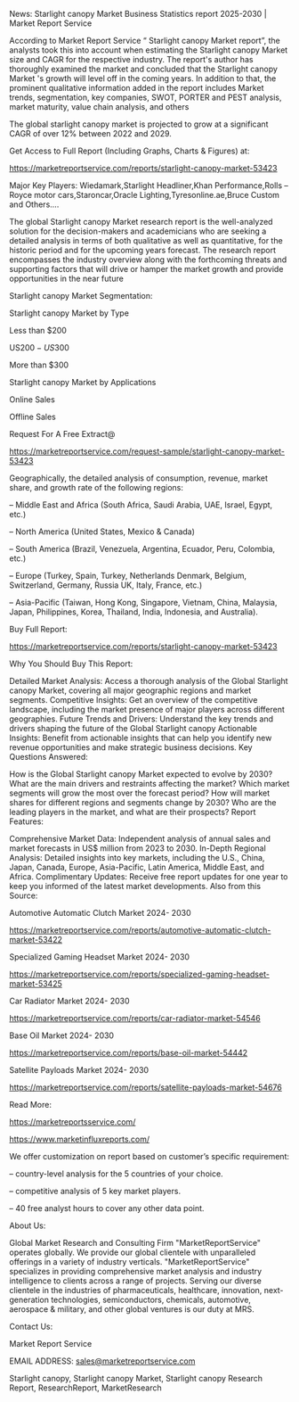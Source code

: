 News: Starlight canopy Market Business Statistics report 2025-2030 | Market Report Service

According to Market Report Service “ Starlight canopy Market report”, the analysts took this into account when estimating the Starlight canopy Market size and CAGR for the respective industry. The report's author has thoroughly examined the market and concluded that the Starlight canopy Market 's growth will level off in the coming years. In addition to that, the prominent qualitative information added in the report includes Market trends, segmentation, key companies, SWOT, PORTER and PEST analysis, market maturity, value chain analysis, and others

The global starlight canopy market is projected to grow at a significant CAGR of over 12% between 2022 and 2029.

Get Access to Full Report (Including Graphs, Charts & Figures) at:

https://marketreportservice.com/reports/starlight-canopy-market-53423

Major Key Players: Wiedamark,Starlight Headliner,Khan Performance,Rolls –Royce motor cars,Staroncar,Oracle Lighting,Tyresonline.ae,Bruce Custom and Others….

The global Starlight canopy Market research report is the well-analyzed solution for the decision-makers and academicians who are seeking a detailed analysis in terms of both qualitative as well as quantitative, for the historic period and for the upcoming years forecast. The research report encompasses the industry overview along with the forthcoming threats and supporting factors that will drive or hamper the market growth and provide opportunities in the near future

Starlight canopy Market Segmentation:

Starlight canopy Market by Type

Less than $200

US$200-US$300

More than $300

Starlight canopy Market by Applications

Online Sales

Offline Sales

Request For A Free Extract@

https://marketreportservice.com/request-sample/starlight-canopy-market-53423

Geographically, the detailed analysis of consumption, revenue, market share, and growth rate of the following regions:

– Middle East and Africa (South Africa, Saudi Arabia, UAE, Israel, Egypt, etc.)

– North America (United States, Mexico & Canada)

– South America (Brazil, Venezuela, Argentina, Ecuador, Peru, Colombia, etc.)

– Europe (Turkey, Spain, Turkey, Netherlands Denmark, Belgium, Switzerland, Germany, Russia UK, Italy, France, etc.)

– Asia-Pacific (Taiwan, Hong Kong, Singapore, Vietnam, China, Malaysia, Japan, Philippines, Korea, Thailand, India, Indonesia, and Australia).

Buy Full Report:

https://marketreportservice.com/reports/starlight-canopy-market-53423

Why You Should Buy This Report:

Detailed Market Analysis: Access a thorough analysis of the Global Starlight canopy Market, covering all major geographic regions and market segments.
Competitive Insights: Get an overview of the competitive landscape, including the market presence of major players across different geographies.
Future Trends and Drivers: Understand the key trends and drivers shaping the future of the Global Starlight canopy
Actionable Insights: Benefit from actionable insights that can help you identify new revenue opportunities and make strategic business decisions.
Key Questions Answered:

How is the Global Starlight canopy Market expected to evolve by 2030?
What are the main drivers and restraints affecting the market?
Which market segments will grow the most over the forecast period?
How will market shares for different regions and segments change by 2030?
Who are the leading players in the market, and what are their prospects?
Report Features:

Comprehensive Market Data: Independent analysis of annual sales and market forecasts in US$ million from 2023 to 2030.
In-Depth Regional Analysis: Detailed insights into key markets, including the U.S., China, Japan, Canada, Europe, Asia-Pacific, Latin America, Middle East, and Africa.
Complimentary Updates: Receive free report updates for one year to keep you informed of the latest market developments.
Also from this Source:

Automotive Automatic Clutch Market 2024- 2030

https://marketreportservice.com/reports/automotive-automatic-clutch-market-53422

Specialized Gaming Headset Market 2024- 2030

https://marketreportservice.com/reports/specialized-gaming-headset-market-53425

Car Radiator Market 2024- 2030

https://marketreportservice.com/reports/car-radiator-market-54546

Base Oil Market 2024- 2030

https://marketreportservice.com/reports/base-oil-market-54442

Satellite Payloads Market 2024- 2030

https://marketreportservice.com/reports/satellite-payloads-market-54676

Read More:

https://marketreportsservice.com/

https://www.marketinfluxreports.com/

We offer customization on report based on customer’s specific requirement:

– country-level analysis for the 5 countries of your choice.

– competitive analysis of 5 key market players.

– 40 free analyst hours to cover any other data point.

About Us:

Global Market Research and Consulting Firm "MarketReportService" operates globally. We provide our global clientele with unparalleled offerings in a variety of industry verticals. "MarketReportService" specializes in providing comprehensive market analysis and industry intelligence to clients across a range of projects. Serving our diverse clientele in the industries of pharmaceuticals, healthcare, innovation, next-generation technologies, semiconductors, chemicals, automotive, aerospace & military, and other global ventures is our duty at MRS.

Contact Us:

Market Report Service

 

EMAIL ADDRESS: sales@marketreportservice.com

Starlight canopy, Starlight canopy Market, Starlight canopy Research Report, ResearchReport, MarketResearch
